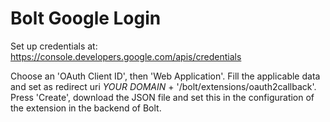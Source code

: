 Bolt Google Login
======================

Set up credentials at:
https://console.developers.google.com/apis/credentials

Choose an 'OAuth Client ID', then 'Web Application'. Fill the applicable data and set as redirect uri *YOUR DOMAIN* + '/bolt/extensions/oauth2callback'. Press 'Create', download the JSON file and set this in the configuration of the extension in the backend of Bolt.
